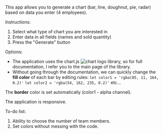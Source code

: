 This app allows you to generate a chart (bar, line, doughnut, pie, radar) based on data you enter (4 employees).

Instructions:

1. Select what type of chart you are interested in
2. Enter data in all fields (names and sold quantity)
3. Press the "Generate" button

Options:

- The application uses the chart.js ![chart logo](https://www.chartjs.org/img/chartjs-logo.svg "Chart.js logo") library, so for full documentation, I refer you to the main page of the library.
- Without going through the documentation, we can quickly change the **fill color** of each bar by editing rules:
  `let color1 = 'rgba(85, 11, 164, 0.2)'`
  `let color2 = 'rgba(54, 162, 235, 0.2)'` etc...

The **border** color is set automatically (color1 - alpha channel).

The application is responsive.

To-do list:

1. Ability to choose the number of team members.
2. Set colors without messing with the code.
